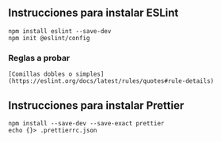 ## Instrucciones para instalar ESLint

```
npm install eslint --save-dev
npm init @eslint/config
```

### Reglas a probar

```
[Comillas dobles o simples](https://eslint.org/docs/latest/rules/quotes#rule-details)
```

## Instrucciones para instalar Prettier

```
npm install --save-dev --save-exact prettier
echo {}> .prettierrc.json
```
